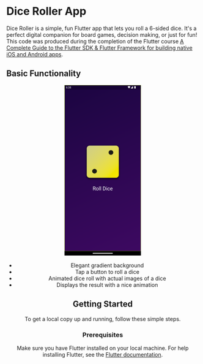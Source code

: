 # Dice Roller App

Dice Roller is a simple, fun Flutter app that lets you roll a 6-sided dice. It's a perfect digital companion for board games, decision making, or just for fun! This code was produced during the completion of the Flutter course [A Complete Guide to the Flutter SDK & Flutter Framework for building native iOS and Android apps](https://www.udemy.com/course/learn-flutter-dart-to-build-ios-android-apps/learn/lecture/37130436#overview).

## Basic Functionality

<div align="center">
  <img src="screenshot_dice.png" alt="Example Image" width="200"/>
<div/>
    
- Elegant gradient background
- Tap a button to roll a dice
- Animated dice roll with actual images of a dice
- Displays the result with a nice animation

## Getting Started

To get a local copy up and running, follow these simple steps.

### Prerequisites

Make sure you have Flutter installed on your local machine. For help installing Flutter, see the [Flutter documentation](https://flutter.dev/docs/get-started/install).
